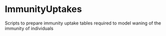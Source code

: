 # ImmunityUptakes
Scripts to prepare immunity uptake tables required to model waning of the immunity of individuals
